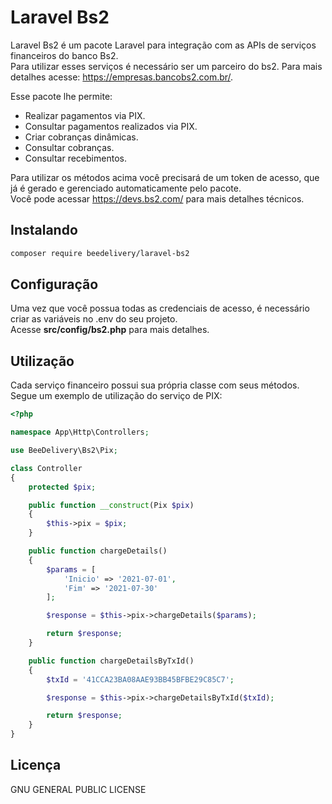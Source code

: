# Laravel Bs2

Laravel Bs2 é um pacote Laravel para integração com as APIs de serviços financeiros do banco Bs2.
<br>
Para utilizar esses serviços é necessário ser um parceiro do bs2. Para mais detalhes acesse: <https://empresas.bancobs2.com.br/>.

Esse pacote lhe permite:
- Realizar pagamentos via PIX.
- Consultar pagamentos realizados via PIX.
- Criar cobranças dinâmicas.
- Consultar cobranças.
- Consultar recebimentos.

Para utilizar os métodos acima você precisará de um token de acesso, que já é gerado e gerenciado automaticamente pelo pacote.
<br>
Você pode acessar <https://devs.bs2.com/> para mais detalhes técnicos.

## Instalando
```bash
composer require beedelivery/laravel-bs2
```

## Configuração
Uma vez que você possua todas as credenciais de acesso, é necessário criar as variáveis no .env do seu projeto.
<br>
Acesse **src/config/bs2.php** para mais detalhes.

## Utilização
Cada serviço financeiro possui sua própria classe com seus métodos.
<br>
Segue um exemplo de utilização do serviço de PIX:

```php
<?php

namespace App\Http\Controllers;

use BeeDelivery\Bs2\Pix;

class Controller
{
    protected $pix;

    public function __construct(Pix $pix)
    {
        $this->pix = $pix;
    }

    public function chargeDetails()
    {
        $params = [
            'Inicio' => '2021-07-01',
            'Fim' => '2021-07-30'
        ];

        $response = $this->pix->chargeDetails($params);

        return $response;
    }

    public function chargeDetailsByTxId()
    {
        $txId = '41CCA23BA08AAE93BB45BFBE29C85C7';

        $response = $this->pix->chargeDetailsByTxId($txId);

        return $response;
    }
}
```

## Licença
GNU GENERAL PUBLIC LICENSE
